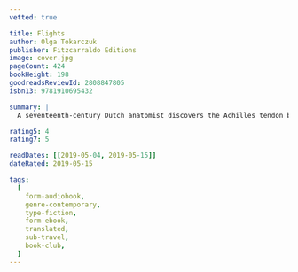 ```yaml
---
vetted: true

title: Flights
author: Olga Tokarczuk
publisher: Fitzcarraldo Editions
image: cover.jpg
pageCount: 424
bookHeight: 198
goodreadsReviewId: 2808847805
isbn13: 9781910695432

summary: |
  A seventeenth-century Dutch anatomist discovers the Achilles tendon by dissecting his own amputated leg. Chopin's heart is carried back to Warsaw in secret by his adoring sister. A woman must return to her native Poland in order to poison her terminally ill high school sweetheart, and a young man slowly descends into madness when his wife and child mysteriously vanish during a vacation and just as suddenly reappear. Through these brilliantly imagined characters and stories, interwoven with haunting, playful, and revelatory meditations, Flights explores what it means to be a traveller, a wanderer, a body in motion not only through space but through time. Where are you from? Where are you coming in from? Where are you going? we call to the traveller. Enchanting, unsettling, and wholly original, Flights is a master storyteller's answer.

rating5: 4
rating7: 5

readDates: [[2019-05-04, 2019-05-15]]
dateRated: 2019-05-15

tags:
  [
    form-audiobook,
    genre-contemporary,
    type-fiction,
    form-ebook,
    translated,
    sub-travel,
    book-club,
  ]
---
```

